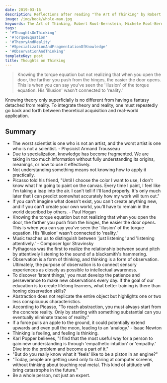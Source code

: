 ```yaml
---
date: 2019-03-16
description: Reflections after reading "The Art of Thinking" by Robert Root-Bernstein & Michele Root-Bernstein
image: /img/book/whole-man.jpg
keywords: The Art of Thinking, Robert Root-Bernstein, Michele Root-Bernstein, Park Jong-seong
tags:
- '#ThoughtsOnThinking'
- '#TorqueEquation'
- '#TheoryAndReality'
- '#SpecializationAndFragmentationOfKnowledge'
- '#ObservationAndThinking'
templateKey: post
title: Thoughts on Thinking
---
```


> Knowing the torque equation but not realizing that when you open the door, the farther you push from the hinges, the easier the door opens. This is when you can say you've seen the 'illusion' of the torque equation. His 'illusion' wasn't connected to 'reality.'

Knowing theory only superficially is no different from having a fantasy detached from reality. To integrate theory and reality, one must repeatedly go back and forth between theoretical acquisition and real-world application.

## Summary

- The worst scientist is one who is not an artist, and the worst artist is one who is not a scientist. - Physicist Armand Trousseau
- Due to specialization, knowledge has become fragmented. We are taking in too much information without fully understanding its origins, meanings, or how to use it effectively.
- Not understanding something means not knowing how to apply it practically.
- Picasso told his friend, "Until I choose the color I want to use, I don't know what I'm going to paint on the canvas. Every time I paint, I feel like I'm taking a leap into the air. I can't tell if I'll land properly. It's only much later that I can predict somewhat accurately how my work will turn out."
- If you can't imagine what doesn't exist, you can't create anything new, and if you can't create your own world, you'll have to remain in the world described by others. - Paul Hogan
- Knowing the torque equation but not realizing that when you open the door, the farther you push from the hinges, the easier the door opens. This is when you can say you've seen the 'illusion' of the torque equation. His 'illusion' wasn't connected to 'reality.'
- Music teaches us to distinguish between 'just listening' and 'listening attentively.' - Composer Igor Stravinsky
- Pythagoras was the first to realize the relationship between sound pitch by attentively listening to the sound of a blacksmith's hammering.
- Observation is a form of thinking, and thinking is a form of observation. Ultimately, the purpose of observation is to connect sensory experiences as closely as possible to intellectual awareness.
- To discover 'latent things,' you must develop the patience and perseverance to make new observations every day. If the goal of our education is to create lifelong learners, what better training is there than honing observation skills?
- Abstraction does not replicate the entire object but highlights one or two less conspicuous characteristics.
- According to Picasso, "To reach abstraction, you must always start from the concrete reality. Only by starting with something substantial can you eventually eliminate traces of reality."
- If a force pulls an apple to the ground, it could potentially extend upwards and even pull the moon, leading to an 'analogy.' - Isaac Newton
- Thinking is feeling, and feeling is thinking.
- Karl Popper believes, "I find that the most useful way for a person to gain new understanding is through 'empathetic intuition' or 'empathy.' Dive into the problem and become a part of it."
- "But do you really know what it 'feels' like to be a piston in an engine?"
- "Today, people are getting used only to staring at computer screens, without thinking about touching real metal. This kind of attitude will bring catastrophe in the future."
- Be a whole person, not just an expert.